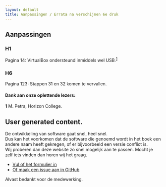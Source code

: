 ```yaml
---
layout: default
title: Aanpassingen / Errata na verschijnen 6e druk
---
```

## Aanpassingen
### H1
Pagina 14: VirtualBox ondersteund inmiddels wel USB.<sup id="a1">[1](#f1)</sup>

### H6
Pagina 123: Stappen 31 en 32 komen te vervallen.

#### Dank aan onze oplettende lezers:
<b id="f1">1</b> M. Petra, Horizon College.

## User generated content.
De ontwikkeling van software gaat snel, heel snel.\
Dus kan het voorkomen dat de software die genoemd wordt in het boek een andere naam heeft gekregen, of er bijvoorbeeld een versie conflict is.\
Wij proberen dan deze website zo snel mogelijk aan te passen. Mocht je zelf iets vinden dan horen wij het graag. 
* [Vul of het formulier in](https://docs.google.com/forms/d/e/1FAIpQLSeJYKVX8DQSPerXscK-1WZ_V194RAtrQrbTHGpYZrhDARCeog/viewform)
* [Of maak een issue aan in GitHub](https://github.com/botris/ict-security/issues)

Alvast bedankt voor de medewerking.
